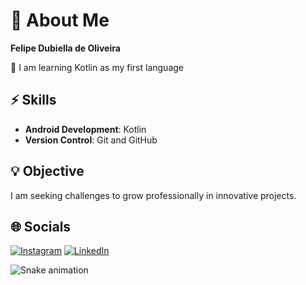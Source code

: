 # 📝 About Me
**Felipe Dubiella de Oliveira**

📱 I am learning Kotlin as my first language

## ⚡ Skills

- **Android Development**: Kotlin
- **Version Control**: Git and GitHub

## 💡 Objective

I am seeking challenges to grow professionally in innovative projects.

## 🌐 Socials

[![Instagram](https://img.shields.io/badge/Instagram-%23E4405F.svg?logo=Instagram&logoColor=white)](https://www.instagram.com/felipedubiella/) 
[![LinkedIn](https://img.shields.io/badge/LinkedIn-%230077B5.svg?logo=linkedin&logoColor=white)](https://www.linkedin.com/in/felipe-dubiella-7154411bb/) 

![Snake animation](https://github.com/leehxd/leehxd/blob/output/github-contribution-grid-snake.svg)
